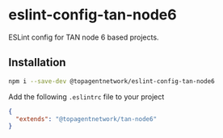 # eslint-config-tan-node6

ESLint config for TAN node 6 based projects.

## Installation

```sh
npm i --save-dev @topagentnetwork/eslint-config-tan-node6
```

Add the following `.eslintrc` file to your project

```json
{
  "extends": "@topagentnetwork/tan-node6"
}
```


